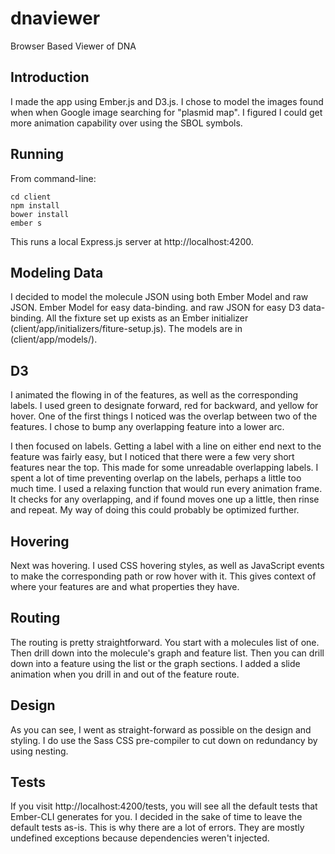 # dnaviewer
Browser Based Viewer of DNA

## Introduction
I made the app using Ember.js and D3.js. I chose to model the images found when when Google image searching for "plasmid map". I figured I could get more animation capability over using the SBOL symbols.

## Running
From command-line:
```
cd client
npm install
bower install
ember s
```
This runs a local Express.js server at http://localhost:4200.

## Modeling Data
I decided to model the molecule JSON using both Ember Model and raw JSON. Ember Model for easy data-binding. and raw JSON for easy D3 data-binding. All the fixture set up exists as an Ember initializer (client/app/initializers/fiture-setup.js). The models are in (client/app/models/).

## D3
I animated the flowing in of the features, as well as the corresponding labels. I used green to designate forward, red for backward, and yellow for hover. One of the first things I noticed was the overlap between two of the features. I chose to bump any overlapping feature into a lower arc.

I then focused on labels. Getting a label with a line on either end next to the feature was fairly easy, but I noticed that there were a few very short features near the top. This made for some unreadable overlapping labels. I spent a lot of time preventing overlap on the labels, perhaps a little too much time. I used a relaxing function that would run every animation frame. It checks for any overlapping, and if found moves one up a little, then rinse and repeat. My way of doing this could probably be optimized further.

## Hovering
Next was hovering. I used CSS hovering styles, as well as JavaScript events to make the corresponding path or row hover with it. This gives context of where your features are and what properties they have.

## Routing
The routing is pretty straightforward. You start with a molecules list of one. Then drill down into the molecule's graph and feature list. Then you can drill down into a feature using the list or the graph sections. I added a slide animation when you drill in and out of the feature route.

## Design
As you can see, I went as straight-forward as possible on the design and styling. I do use the Sass CSS pre-compiler to cut down on redundancy by using nesting.

## Tests
If you visit http://localhost:4200/tests, you will see all the default tests that Ember-CLI generates for you. I decided in the sake of time to leave the default tests as-is. This is why there are a lot of errors. They are mostly undefined exceptions because dependencies weren't injected.
